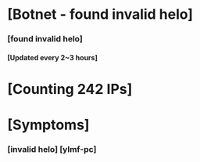 # [Botnet - found invalid helo]
### [found invalid helo]
#### [Updated every 2~3 hours]

# [Counting 242 IPs]

# [Symptoms] 
###   [invalid helo] [ylmf-pc]
